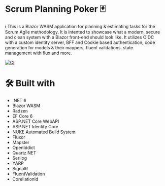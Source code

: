 # Scrum Planning Poker 🃏

ℹ This is a Blazor WASM application for planning & estimating tasks for the Scrum Agile methodology. It is intented to showcase what a modern, secure and clean system with a Blazor front-end should look like. It utilizes OIDC with a custom identity server, BFF and Cookie based authentication, code generation for models & their mappers, fluent validations. state management with flux and more.

[![CI](https://github.com/SonnyRR/planning-poker/actions/workflows/ci.yml/badge.svg)](https://github.com/SonnyRR/planning-poker/actions/workflows/ci.yml)

# 🛠 Built with
* .NET 6
* Blazor WASM
* Radzen
* EF Core 6
* ASP.NET Core WebAPI
* ASP.NET Identity Core
* NUKE Automated Build System
* Fluxor
* Mapster
* OpenIddict
* Quartz.NET
* Serilog
* YARP
* SignalR
* FluentValidation
* CorellationId
